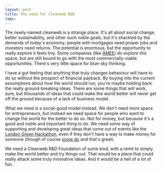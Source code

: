 ```yaml
---
layout: post
title: The need for Cleanweb R&D
tags: 
---
```

The newly-named cleanweb is a strange place. It's all about social change, better sustainability, and other such noble goals, but it's shackled by the demands of today's economy; people with mortgages need proper jobs and investors need returns. The potential is enormous, but the opportunity to really explore it feels tiny. Some companies (like [AMEE](http://www.amee.com)) do explore this space, but are still bound to go with the most commercially-viable opportunities. There's very little space for blue-sky thinking.

I have a gut feeling that anything that truly changes behaviour will have to do so without the prospect of financial payback. By buying into the current assumptions about how the world should run, you're maybe holding back the really ground-breaking ideas. There are some things that will work, sure, but thousands of ideas that could make the world better will never get off the ground because of a lack of business model.

What we need is a social-good model instead. We don't need more space for entrepreneurs, but instead we need space for people who want to change the world for the better to do so. Not for money, but because it's a good and noble and important thing to do. We need some way of supporting and developing great ideas that come out of events like the [London Green Hackathon](http://london.greenhackathon.com), even if they don't have a way to make money for someone (though of course [some do](http://www.mastodonc.com) and that's great).

We need a Cleanweb R&D Foundation of some kind, with a remit to simply make the world better and try things out. That would be a place that could really attack some truly innovative ideas. And it would be a hell of a lot of fun.
